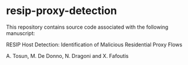 # resip-proxy-detection

This repository contains source code associated with the following manuscript:

RESIP Host Detection: Identification of Malicious Residential Proxy Flows

A. Tosun, M. De Donno, N. Dragoni and X. Fafoutis
